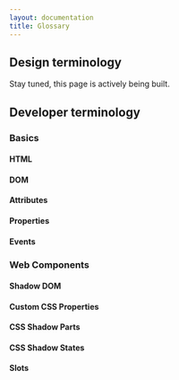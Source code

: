 ```yaml
---
layout: documentation
title: Glossary
---
```

## Design terminology

Stay tuned, this page is actively being built.

## Developer terminology

### Basics
#### HTML
#### DOM
#### Attributes
#### Properties
#### Events

### Web Components
#### Shadow DOM
#### Custom CSS Properties
#### CSS Shadow Parts
#### CSS Shadow States
#### Slots